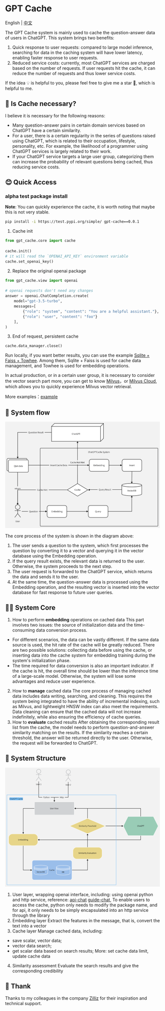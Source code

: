 # GPT Cache

English | [中文](README-CN.md)

The GPT Cache system is mainly used to cache the question-answer data of users in ChatGPT. This system brings two benefits:

1. Quick response to user requests: compared to large model inference, searching for data in the caching system will have lower latency, enabling faster response to user requests.
2. Reduced service costs: currently, most ChatGPT services are charged based on the number of requests. If user requests hit the cache, it can reduce the number of requests and thus lower service costs.

If the idea 💡 is helpful to you, please feel free to give me a star 🌟, which is helpful to me.

## 🤔 Is Cache necessary?

I believe it is necessary for the following reasons:

- Many question-answer pairs in certain domain services based on ChatGPT have a certain similarity.
- For a user, there is a certain regularity in the series of questions raised using ChatGPT, which is related to their occupation, lifestyle, personality, etc. For example, the likelihood of a programmer using ChatGPT services is largely related to their work.
- If your ChatGPT service targets a large user group, categorizing them can increase the probability of relevant questions being cached, thus reducing service costs.

## 😊 Quick Access

### alpha test package install

**Note**: You can quickly experience the cache, it is worth noting that maybe this is not very stable.

```bash
pip install -i https://test.pypi.org/simple/ gpt-cache==0.0.1
```

1. Cache init

```python
from gpt_cache.core import cache

cache.init()
# it will read the `OPENAI_API_KEY` environment variable
cache.set_openai_key()
```
2. Replace the original openai package

```python
from gpt_cache.view import openai

# openai requests don't need any changes
answer = openai.ChatCompletion.create(
    model="gpt-3.5-turbo",
    messages=[
        {"role": "system", "content": "You are a helpful assistant."},
        {"role": "user", "content": "foo"}
    ],
)
```
3. End of request, persistent cache
```python
cache.data_manager.close()
```

Run locally, if you want better results, you can use the example [Sqlite + Faiss + Towhee](example/sf_towhee/sf_manager.py). Among them, Sqlite + Faiss is used for cache data management, and Towhee is used for embedding operations.

In actual production, or in a certain user group, it is necessary to consider the vector search part more, you can get to know [Milvus](https://github.com/milvus-io/milvus)，or [Milvus Cloud](https://cloud.zilliz.com/), which allows you to quickly experience Milvus vector retrieval.

More examples：[example](example/example.md)

## 🧐 System flow

![GPT Cache Flow](design/GPTCache.png)

The core process of the system is shown in the diagram above:

1. The user sends a question to the system, which first processes the question by converting it to a vector and querying it in the vector database using the Embedding operation.
2. If the query result exists, the relevant data is returned to the user. Otherwise, the system proceeds to the next step.
3. The user request is forwarded to the ChatGPT service, which returns the data and sends it to the user.
4. At the same time, the question-answer data is processed using the Embedding operation, and the resulting vector is inserted into the vector database for fast response to future user queries.

## 😵‍💫 System Core

1. How to perform **embedding** operations on cached data
This part involves two issues: the source of initialization data and the time-consuming data conversion process.
- For different scenarios, the data can be vastly different. If the same data source is used, the hit rate of the cache will be greatly reduced. There are two possible solutions: collecting data before using the cache, or inserting data into the cache system for embedding training during the system's initialization phase.
- The time required for data conversion is also an important indicator. If the cache is hit, the overall time should be lower than the inference time of a large-scale model. Otherwise, the system will lose some advantages and reduce user experience.
2. How to **manage** cached data
The core process of managing cached data includes data writing, searching, and cleaning. This requires the system being integrated to have the ability of incremental indexing, such as Milvus, and lightweight HNSW index can also meet the requirements. Data cleaning can ensure that the cached data will not increase indefinitely, while also ensuring the efficiency of cache queries.
3. How to **evaluate** cached results
After obtaining the corresponding result list from the cache, the model needs to perform question-and-answer similarity matching on the results. If the similarity reaches a certain threshold, the answer will be returned directly to the user. Otherwise, the request will be forwarded to ChatGPT.

## 🤩 System Structure

![GPT Cache Structure](design/GPTCacheStructure.png)

1. User layer, wrapping openai interface, including: using openai python and http service, reference: [api-chat](https://platform.openai.com/docs/api-reference/chat) [guide-chat](https://platform.openai.com/docs/guides/chat/introduction),
To enable users to access the cache, python only needs to modify the package name, and for api, it only needs to be simply encapsulated into an http service through the library
2. Embedding layer
Extract the features in the message, that is, convert the text into a vector
3. Cache layer
Manage cached data, including:
- save scalar, vector data;
- vector data search;
- get scalar data based on search results;
More: set cache data limit, update cache data
4. Similarity assessment
Evaluate the search results and give the corresponding credibility

## 🙏 Thank

Thanks to my colleagues in the company [Zilliz](https://zilliz.com/) for their inspiration and technical support.